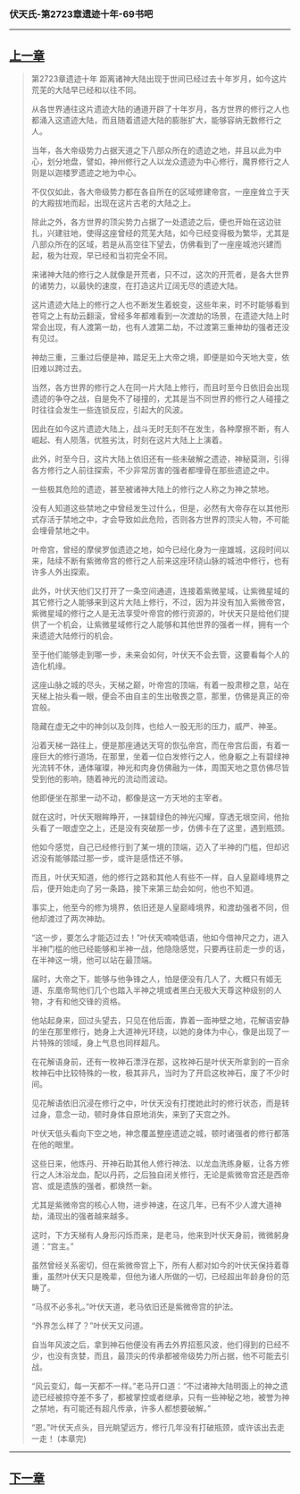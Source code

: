 ### 伏天氏-第2723章遗迹十年-69书吧

--------
[上一章](./be4b93468a7c2b1bc9d34d3427c78f56.md)
--------


>
>
>
>第2723章遗迹十年
>距离诸神大陆出现于世间已经过去十年岁月，如今这片荒芜的大陆早已经和以往不同。
>
>从各世界通往这片遗迹大陆的通道开辟了十年岁月，各方世界的修行之人也都涌入这遗迹大陆，而且随着遗迹大陆的膨胀扩大，能够容纳无数修行之人。
>
>当年，各大帝级势力占据天道之下八部众所在的遗迹之地，并且以此为中心，划分地盘，譬如，神州修行之人以龙众遗迹为中心修行，魔界修行之人则是以迦楼罗遗迹之地为中心。
>
>不仅仅如此，各大帝级势力都在各自所在的区域修建帝宫，一座座耸立于天的大殿拔地而起，出现在这片古老的大陆之上。
>
>除此之外，各方世界的顶尖势力占据了一处遗迹之后，便也开始在这边驻扎，兴建驻地，使得这座曾经的荒芜大陆，如今已经变得极为繁华，尤其是八部众所在的区域，若是从高空往下望去，仿佛看到了一座座城池兴建而起，极为壮观，早已经和当初完全不同。
>
>来诸神大陆的修行之人就像是开荒者，只不过，这次的开荒者，是各大世界的诸势力，以最快的速度，在打造这片辽阔无尽的遗迹大陆。
>
>这片遗迹大陆上的修行之人也不断发生着蜕变，这些年来，时不时能够看到苍穹之上有劫云翻滚，曾经多年都难看到一次渡劫的场景，在遗迹大陆上时常会出现，有人渡第一劫，也有人渡第二劫，不过渡第三重神劫的强者还没有见过。
>
>神劫三重，三重过后便是神，踏足无上大帝之境，即便是如今天地大变，依旧难以跨过去。
>
>当然，各方世界的修行之人在同一片大陆上修行，而且时至今日依旧会出现遗迹的争夺之战，自是免不了碰撞的，尤其是当不同世界的修行之人碰撞之时往往会发生一些连锁反应，引起大的风波。
>
>因此在如今这片遗迹大陆上，战斗无时无刻不在发生，各种摩擦不断，有人崛起、有人陨落，优胜劣汰，时刻在这片大陆上上演着。
>
>此外，时至今日，这片大陆上依旧还有一些未破解之遗迹，神秘莫测，引得各方修行之人前往探索，不少非常厉害的强者都埋骨在那些遗迹之中。
>
>一些极其危险的遗迹，甚至被诸神大陆上的修行之人称之为神之禁地。
>
>没有人知道这些禁地之中曾经发生过什么，但是，必然有大帝存在以其他形式存活于禁地之中，才会导致如此危险，否则各方世界的顶尖人物，不可能会埋骨禁地之中。
>
>叶帝宫，曾经的摩侯罗伽遗迹之地，如今已经化身为一座雄城，这段时间以来，陆续不断有紫微帝宫的修行之人前来这座环绕山脉的城池中修行，也有许多人外出探索。
>
>此外，叶伏天他们又打开了一条空间通道，连接着紫微星域，让紫微星域的其它修行之人能够来到这片大陆上修行，不过，因为并没有加入紫微帝宫，紫微星域的修行之人是无法享受叶帝宫的修行资源的，叶伏天只是给他们提供了一个机会，让紫微星域修行之人能够和其他世界的强者一样，拥有一个来遗迹大陆修行的机会。
>
>至于他们能够走到哪一步，未来会如何，叶伏天不会去管，这要看每个人的造化机缘。
>
>这座山脉之城的尽头，天梯之巅，叶帝宫的顶端，有着一股肃穆之意，站在天梯上抬头看一眼，便会不由自主的生出敬畏之意，那里，仿佛是真正的帝宫般。
>
>隐藏在虚无之中的神剑以及剑阵，也给人一股无形的压力，威严、神圣。
>
>沿着天梯一路往上，便是那座通达天穹的恢弘帝宫，而在帝宫后面，有着一座巨大的修行道场，在那里，坐着一位白发修行之人，他身躯之上有碧绿神光流转不休，通体璀璨，神光和肉身仿佛融为一体，周围天地之意仿佛尽皆受到他的影响，随着神光的流动而波动。
>
>他即便坐在那里一动不动，都像是这一方天地的主宰者。
>
>就在这时，叶伏天眼眸睁开，一抹碧绿色的神光闪耀，穿透无垠空间，他抬头看了一眼虚空之上，还是没有突破那一步，仿佛卡在了这里，遇到瓶颈。
>
>他如今感觉，自己已经修行到了某一境的顶端，迈入了半神的门槛，但却迟迟没有能够踏过那一步，或许是感悟还不够。
>
>而且，叶伏天知道，他的修行之路和其他人有些不一样，自人皇巅峰境界之后，便开始走向了另一条路，接下来第三劫会如何，他也不知道。
>
>事实上，他至今的修为境界，依旧还是人皇巅峰境界，和渡劫强者不同，但他却渡过了两次神劫。
>
>“这一步，要怎么才能迈过去！”叶伏天喃喃低语，他如今借神尺之力，进入半神门槛的他已经能够和半神一战，他隐隐感觉，只要再往前走一步的话，在半神这一境，他可以站在最顶端。
>
>届时，大帝之下，能够与他争锋之人，怕是便没有几人了，大概只有姬无道、东凰帝鸳他们几个也踏入半神之境或者黑白无极大天尊这种级别的人物，才有和他交锋的资格。
>
>他站起身来，回过头望去，只见在他后面，靠着一面神壁之地，花解语安静的坐在那里修行，她身上大道神光环绕，以她的身体为中心，像是出现了一片特殊的领域，身上气息也同样超凡。
>
>在花解语身前，还有一枚神石漂浮在那，这枚神石是叶伏天所拿到的一百余枚神石中比较特殊的一枚，极其非凡，当时为了开启这枚神石，废了不少时间。
>
>见花解语依旧沉浸在修行之中，叶伏天没有打搅她此时的修行状态，而是转过身，意念一动，顿时身体自原地消失，来到了天宫之外。
>
>叶伏天低头看向下空之地，神念覆盖整座遗迹之城，顿时诸强者的修行都落在他的眼里。
>
>这些日来，他炼丹、开神石助其他人修行神法、以龙血洗练身躯，让各方修行之人沐浴龙血，配以丹药，之后独自闭关修行，无论是紫微帝宫还是西帝宫、或是遗族的强者，都焕然一新。
>
>尤其是紫微帝宫的核心人物，进步神速，在这几年，已有不少人渡大道神劫，涌现出的强者越来越多。
>
>这时，下方天梯有人身形闪烁而来，是老马，他来到叶伏天身前，微微躬身道：“宫主。”
>
>虽然曾经关系密切，但在紫微帝宫上下，所有人都对如今的叶伏天保持着尊重，虽然叶伏天只是晚辈，但他为诸人所做的一切，已经超出年龄身份的范畴了。
>
>“马叔不必多礼。”叶伏天道，老马依旧还是紫微帝宫的护法。
>
>“外界怎么样了？”叶伏天又问道。
>
>自当年风波之后，拿到神石他便没有再去外界招惹风波，他们得到的已经不少，也没有贪婪，而且，最顶尖的传承都被帝级势力所占据，他不可能去引战。
>
>“风云变幻，每一天都不一样。”老马开口道：“不过诸神大陆明面上的神之遗迹已经被掠夺差不多了，都被掌控或者继承，只有一些神秘之地，被誉为神之禁地，有可能还有超凡传承，许多人都想要破解。”
>
>“恩。”叶伏天点头，目光眺望远方，修行几年没有打破瓶颈，或许该出去走一走！
>(本章完)
>
>

--------
[下一章](./4fd026b04d8e3762f39efabb2e745fdf.md)
--------
